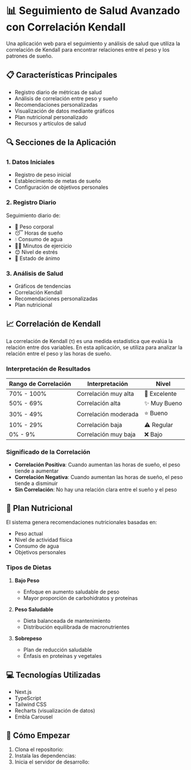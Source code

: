# 📊 Seguimiento de Salud Avanzado con Correlación Kendall

Una aplicación web para el seguimiento y análisis de salud que utiliza la correlación de Kendall para encontrar relaciones entre el peso y los patrones de sueño.

## 📋 Características Principales

- Registro diario de métricas de salud
- Análisis de correlación entre peso y sueño
- Recomendaciones personalizadas
- Visualización de datos mediante gráficos
- Plan nutricional personalizado
- Recursos y artículos de salud

## 🔍 Secciones de la Aplicación

### 1. Datos Iniciales
- Registro de peso inicial
- Establecimiento de metas de sueño
- Configuración de objetivos personales

### 2. Registro Diario
Seguimiento diario de:
- 📏 Peso corporal
- 😴 Horas de sueño
- 💧 Consumo de agua
- 🏃‍♂️ Minutos de ejercicio
- 😊 Nivel de estrés
- 🌟 Estado de ánimo

### 3. Análisis de Salud
- Gráficos de tendencias
- Correlación Kendall
- Recomendaciones personalizadas
- Plan nutricional

## 📈 Correlación de Kendall

La correlación de Kendall (τ) es una medida estadística que evalúa la relación entre dos variables. En esta aplicación, se utiliza para analizar la relación entre el peso y las horas de sueño.

### Interpretación de Resultados

| Rango de Correlación | Interpretación | Nivel |
|---------------------|----------------|-------|
| 70% - 100% | Correlación muy alta | 🌟 Excelente |
| 50% - 69% | Correlación alta | ✨ Muy Bueno |
| 30% - 49% | Correlación moderada | ⭐ Bueno |
| 10% - 29% | Correlación baja | ⚠️ Regular |
| 0% - 9% | Correlación muy baja | ❌ Bajo |

### Significado de la Correlación
- **Correlación Positiva**: Cuando aumentan las horas de sueño, el peso tiende a aumentar
- **Correlación Negativa**: Cuando aumentan las horas de sueño, el peso tiende a disminuir
- **Sin Correlación**: No hay una relación clara entre el sueño y el peso

## 🥗 Plan Nutricional

El sistema genera recomendaciones nutricionales basadas en:
- Peso actual
- Nivel de actividad física
- Consumo de agua
- Objetivos personales

### Tipos de Dietas
1. **Bajo Peso**
   - Enfoque en aumento saludable de peso
   - Mayor proporción de carbohidratos y proteínas

2. **Peso Saludable**
   - Dieta balanceada de mantenimiento
   - Distribución equilibrada de macronutrientes

3. **Sobrepeso**
   - Plan de reducción saludable
   - Énfasis en proteínas y vegetales

## 💻 Tecnologías Utilizadas

- Next.js
- TypeScript
- Tailwind CSS
- Recharts (visualización de datos)
- Embla Carousel

## 🚀 Cómo Empezar

1. Clona el repositorio:
2. Instala las dependencias:
3. Inicia el servidor de desarrollo:
